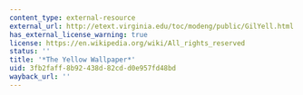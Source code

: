 ```yaml
---
content_type: external-resource
external_url: http://etext.virginia.edu/toc/modeng/public/GilYell.html
has_external_license_warning: true
license: https://en.wikipedia.org/wiki/All_rights_reserved
status: ''
title: '*The Yellow Wallpaper*'
uid: 3fb2faff-8b92-438d-82cd-d0e957fd48bd
wayback_url: ''
---
```

